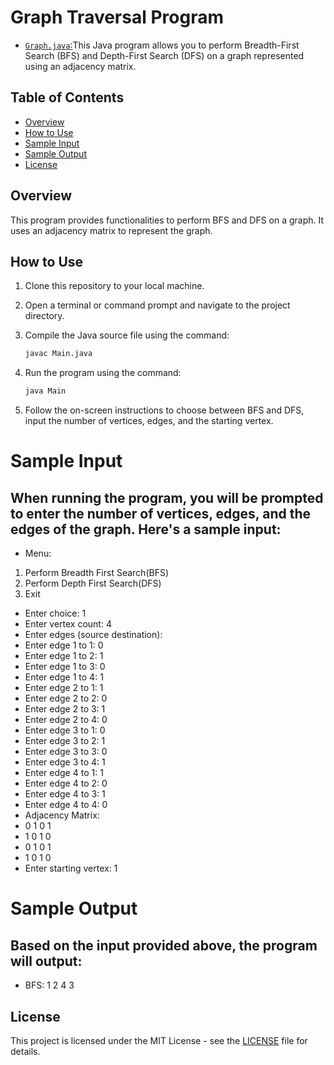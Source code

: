 # Graph Traversal Program

- [`Graph.java`:](https://github.com/ShrihariKasar/Java-Programs/blob/main/DSA/3.%20Graph/Assignment%20no%207/Graph.java)This Java program allows you to perform Breadth-First Search (BFS) and Depth-First Search (DFS) on a graph represented using an adjacency matrix.

## Table of Contents

- [Overview](#overview)
- [How to Use](#how-to-use)
- [Sample Input](#sample-input)
- [Sample Output](#sample-output)
- [License](#license)

## Overview

This program provides functionalities to perform BFS and DFS on a graph. It uses an adjacency matrix to represent the graph.

## How to Use

1. Clone this repository to your local machine.
2. Open a terminal or command prompt and navigate to the project directory.
3. Compile the Java source file using the command:

    ```bash
    javac Main.java
    ```

4. Run the program using the command:

    ```bash
    java Main
    ```

5. Follow the on-screen instructions to choose between BFS and DFS, input the number of vertices, edges, and the starting vertex.

# Sample Input

## When running the program, you will be prompted to enter the number of vertices, edges, and the edges of the graph. Here's a sample input:

- Menu:
1. Perform Breadth First Search(BFS)
2. Perform Depth First Search(DFS)
3. Exit
- Enter choice: 1
- Enter vertex count: 4
- Enter edges (source destination):
- Enter edge 1 to 1: 0
- Enter edge 1 to 2: 1
- Enter edge 1 to 3: 0
- Enter edge 1 to 4: 1
- Enter edge 2 to 1: 1
- Enter edge 2 to 2: 0
- Enter edge 2 to 3: 1
- Enter edge 2 to 4: 0
- Enter edge 3 to 1: 0
- Enter edge 3 to 2: 1
- Enter edge 3 to 3: 0
- Enter edge 3 to 4: 1
- Enter edge 4 to 1: 1
- Enter edge 4 to 2: 0
- Enter edge 4 to 3: 1
- Enter edge 4 to 4: 0
- Adjacency Matrix:
- 0 1 0 1
- 1 0 1 0
- 0 1 0 1
- 1 0 1 0
- Enter starting vertex: 1

# Sample Output

## Based on the input provided above, the program will output:

- BFS: 1 2 4 3


## License

This project is licensed under the MIT License - see the [LICENSE](LICENSE) file for details.
